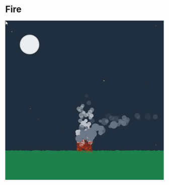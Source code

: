 # Fire
<p align="center">
  <a href="https://github.com/KennyTK/Fire/blob/master/img/Fire-10.18.17.gif" /><img src="https://github.com/KennyTK/Fire/blob/master/img/Fire-10.18.17.gif" /></a>
</p>
